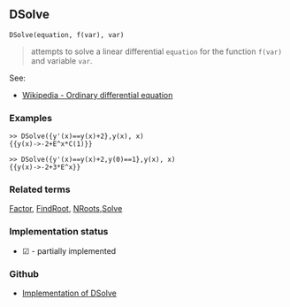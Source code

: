 ## DSolve

```
DSolve(equation, f(var), var)
```
> attempts to solve a linear differential `equation` for the function `f(var)` and variable `var`.

See:  
* [Wikipedia - Ordinary differential equation](https://en.wikipedia.org/wiki/Ordinary_differential_equation)

### Examples

```
>> DSolve({y'(x)==y(x)+2},y(x), x)
{{y(x)->-2+E^x*C(1)}}

>> DSolve({y'(x)==y(x)+2,y(0)==1},y(x), x)
{{y(x)->-2+3*E^x}}
```

### Related terms
[Factor](Factor.md), [FindRoot](FindRoot.md), [NRoots](NRoots.md),[Solve](Solve.md)






### Implementation status

* &#x2611; - partially implemented

### Github

* [Implementation of DSolve](https://github.com/axkr/symja_android_library/blob/master/symja_android_library/matheclipse-core/src/main/java/org/matheclipse/core/reflection/system/DSolve.java#L59) 
